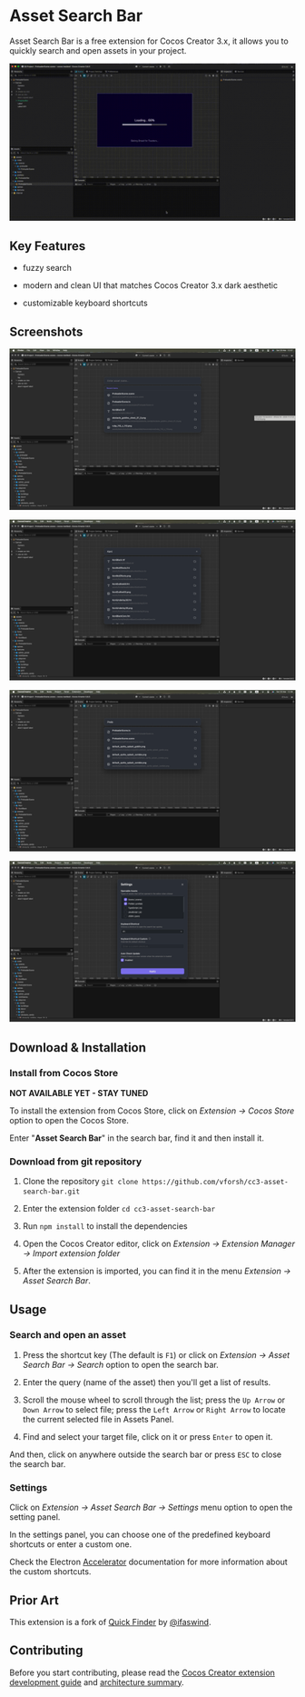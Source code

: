 # Asset Search Bar

Asset Search Bar is a free extension for Cocos Creator 3.x, it allows you to quickly search and open assets in your project.

![video](https://github.com/vforsh/cc3-asset-search-bar/blob/main/screenshots/asb-video.gif?raw=true)


## Key Features

- fuzzy search

- modern and clean UI that matches Cocos Creator 3.x dark aesthetic

- customizable keyboard shortcuts


## Screenshots

![recent-items](https://github.com/vforsh/cc3-asset-search-bar/blob/main/screenshots/recent-items.png?raw=true)

![search-2](https://github.com/vforsh/cc3-asset-search-bar/blob/main/screenshots/search-2.png?raw=true)

![search-3](https://github.com/vforsh/cc3-asset-search-bar/blob/main/screenshots/search-3.png?raw=true)

![settings](https://github.com/vforsh/cc3-asset-search-bar/blob/main/screenshots/settings.png?raw=true)


## Download & Installation

### Install from Cocos Store

**NOT AVAILABLE YET - STAY TUNED**

To install the extension from Cocos Store, click on *Extension -> Cocos Store* option to open the Cocos Store.

Enter "**Asset Search Bar**" in the search bar, find it and then install it.


### Download from git repository

1. Clone the repository `git clone https://github.com/vforsh/cc3-asset-search-bar.git`

2. Enter the extension folder `cd cc3-asset-search-bar`

3. Run `npm install` to install the dependencies

4. Open the Cocos Creator editor, click on *Extension -> Extension Manager -> Import extension folder*

5. After the extension is imported, you can find it in the menu *Extension -> Asset Search Bar*.


## Usage

### Search and open an asset

1. Press the shortcut key (The default is `F1`) or click on *Extension -> Asset Search Bar -> Search* option to open the search bar.

2. Enter the query (name of the asset) then you'll get a list of results.

3. Scroll the mouse wheel to scroll through the list; press the `Up Arrow` or `Down Arrow` to select file; press the `Left Arrow` or `Right Arrow` to locate the current selected file in Assets Panel.

4. Find and select your target file, click on it or press `Enter` to open it.

And then, click on anywhere outside the search bar or press `ESC` to close the search bar.


### Settings

Click on *Extension -> Asset Search Bar -> Settings* menu option to open the setting panel.

In the settings panel, you can choose one of the predefined keyboard shortcuts or enter a custom one.

Check the Electron [Accelerator](https://www.electronjs.org/docs/api/accelerator) documentation for more information about the custom shortcuts.


## Prior Art

This extension is a fork of [Quick Finder](https://gitee.com/ifaswind/ccc-quick-finder) by [@ifaswind](https://gitee.com/ifaswind).


## Contributing

Before you start contributing, please read the [Cocos Creator extension development guide](https://docs.cocos.com/creator/3.8/manual/en/editor/extension/readme.html) and [architecture summary](./ARCHITECTURE.md).
